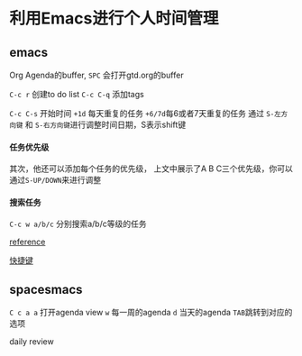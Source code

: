# 利用Emacs进行个人时间管理

## emacs

Org Agenda的buffer, `SPC` 会打开gtd.org的buffer

`C-c r` 创建to do list  `C-c C-q` 添加tags

`C-c C-s` 开始时间 `+1d` 每天重复的任务 `+6/7d`每6或者7天重复的任务 通过 `S-左方向键` 和 `S-右方向键`进行调整时间日期，S表示shift键

#### 任务优先级

其次，他还可以添加每个任务的优先级， 上文中展示了A B C三个优先级，你可以通过`S-UP/DOWN`来进行调整

#### 搜索任务

`C-c w a/b/c` 分别搜索a/b/c等级的任务

[reference](https://www.cnblogs.com/yangruiGB2312/p/9101838.html)

[快捷键](https://www.jianshu.com/p/0d1c26abb7e6)

## spacesmacs

`C c a a` 打开agenda view `w` 每一周的agenda `d` 当天的agenda  `TAB`跳转到对应的选项 

 daily review